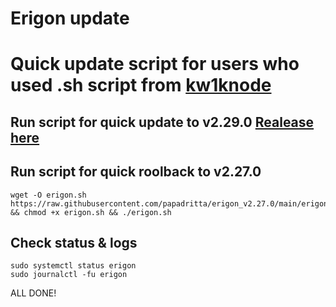 # Erigon update 
# Quick update script for users who used .sh script from [kw1knode](https://github.com/kw1knode/erigon_bash_v2)

## Run script for quick update to v2.29.0 [Realease here](https://github.com/ledgerwatch/erigon/releases/tag/v2.29.0)


## Run script for quick roolback to v2.27.0
```
wget -O erigon.sh https://raw.githubusercontent.com/papadritta/erigon_v2.27.0/main/erigon.sh && chmod +x erigon.sh && ./erigon.sh
```

## Check status & logs
```
sudo systemctl status erigon
sudo journalctl -fu erigon
```
ALL DONE!
